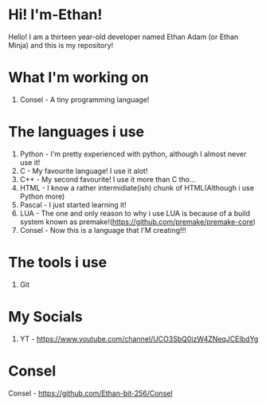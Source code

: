 # Hi! I'm-Ethan! 
Hello! I am a thirteen year-old developer named Ethan Adam (or Ethan Minja) and this is my repository!

# What I'm working on
1. Consel - A tiny programming language!

# The languages i use
1. Python - I'm pretty experienced with python, although I almost never use it!
2. C - My favourite language! I use it alot!
3. C++ - My second favourite! I use it more than C tho...
4. HTML - I know a rather intermidiate(ish) chunk of HTML(Although i use Python more)
5. Pascal - I just started learning it!
6. LUA - The one and only reason to why i use LUA is because of a build system known as premake!(https://github.com/premake/premake-core)
7. Consel - Now this is a language that I'M creating!!!


# The tools i use
1. Git

# My Socials
1. YT - https://www.youtube.com/channel/UCO3SbQ0izW4ZNeqJCEIbdYg

# Consel
Consel - https://github.com/Ethan-bit-256/Consel
